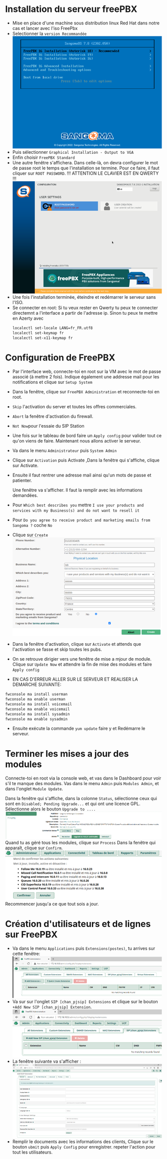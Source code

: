 # Installation du serveur freePBX 
- Mise en place d'une machine sous distribution linux Red Hat dans notre cas et lancer avec l'iso FreePbx
- Selectionner la ```version Recommandée```
  ![](https://raw.githubusercontent.com/WildCodeSchool/TSSR-2402-P3-G3-BuildYourInfra-Ekoloclast/main/S17/Freepbx/1.png)
- Puis sélectionner ```Graphical Installation - Output to VGA```
- Enfin choisir ```FreePBX Standard```
- Une autre fenêtre s'affichera. Dans celle-là, on devra configurer le mot de passe root le temps que l'installation se termine. Pour ce faire, il faut cliquer sur ```ROOT PASSWORD```. !!! ATTENTION LE CLAVIER EST EN QWERTY !!!
  ![](https://raw.githubusercontent.com/WildCodeSchool/TSSR-2402-P3-G3-BuildYourInfra-Ekoloclast/main/S17/Freepbx/2.png)
- Une fois l'installation terminée, éteindre et redémarrer le serveur sans l'ISO.
- Se connecter en root: Si tu veux rester en Qwerty tu peux te connecter directemnt a l'interface a partir de l'adresse ip. Sinon tu peux te mettre en Azerty avec
  ```
  localectl set-locale LANG=fr_FR.utf8
  localectl set-keymap fr
  localectl set-x11-keymap fr 
  ```
# Configuration de FreePBX 
- Par l'interface web, connecte-toi en root sur la VM avec le mot de passe associé (à mettre 2 fois). Indique également une addresse mail pour les notifications et clique sur ```Setup System```
- Dans la fenêtre, clique sur ```FreePBX Administration``` et reconnecte-toi en root.
- ```Skip``` l'activation du server et toutes les offres commerciales.
- ```Abort``` la fenêtre d'activation du firewall.
- ```Not Now```pour l'essaie du SIP Station
- Une fois sur le tableau de bord faire un ```Apply config``` pour valider tout ce qu'on viens de faire.
Maintenant nous allons activer le serveur.
- Va dans le menu ```Administrateur``` puis ```System Admin```
- Clique sur ```Activation``` puis Activate ,Dans la fenêtre qui s'affiche, clique sur Activate.
- Ensuite il faut rentrer une adresse mail ainsi qu'un mots de passe et patienter.
  
  Une fenêtre va s'afficher. Il faut la remplir avec les informations demandées.
- Pour ```Which best describes you``` mettre ```I use your products and services with my Business(s) and do not want to resell it```
- Pour ```Do you agree to receive product and marketing emails from Sangoma ?``` coche ```No```
- Clique sur ```Create```
  ![](https://raw.githubusercontent.com/WildCodeSchool/TSSR-2402-P3-G3-BuildYourInfra-Ekoloclast/main/S17/Freepbx/4.png)
- Dans la fenêtre d'activation, clique sur ```Activate``` et attends que l'activation se fasse et skip toutes les pubs.
- On se retrouve dirigier vers une fenêtre de mise a mjour de module. Clique sur ```Update Now``` et attendre la fin de mise des modules et faire ```Apply config```
- EN CAS D'ERREUR ALLER SUR LE SERVEUR ET REALISER LA DEMARCHE SUIVANTE:
```
fwconsole ma install userman
fwconsole ma enable userman
fwconsole ma install voicemail
fwconsole ma enable voicemail
fwconsole ma install sysadmin
fwconsole ma enable sysadmin
```
- Ensuite exécute la commande ```yum update``` faire y et Redémarre le serveur.
# Terminer les mises a jour des modules  
Connecte-toi en root via la console web, et vas dans le Dashboard pour voir s'il te manque des modules.
Vas dans le menu ```Admin``` puis ```Modules Admin```, et dans l'onglet ```Module Update```.

Dans la fenêtre qui s'affiche, dans la colonne ```Status```, sélectionne ceux qui sont en ```Disabled; Pending Upgrade...``` et qui ont une licence GPL.
Sélectionne alors le bouton ```Upgrade to ....``` 
![](https://raw.githubusercontent.com/WildCodeSchool/TSSR-2402-P3-G3-BuildYourInfra-Ekoloclast/main/S17/Freepbx/5.png) 
Quand tu as géré tous les modules, clique sur ```Process```
Dans la fenêtre qui apparaît, clique sur ```Confirm```. 
![](https://raw.githubusercontent.com/WildCodeSchool/TSSR-2402-P3-G3-BuildYourInfra-Ekoloclast/main/S17/Freepbx/6.png)
Recommencer jusqu'a ce que tout sois a jour. 
# Création d'utilisateurs et de lignes sur FreePBX 
- Va dans le menu ```Applications``` puis ```Extensions(postes)```, tu arrives sur cette fenêtre:
  ![](https://raw.githubusercontent.com/WildCodeSchool/TSSR-2402-P3-G3-BuildYourInfra-Ekoloclast/main/S17/Freepbx/7.png)
- Va sur sur l'onglet ```SIP [chan_pjsip] Extensions``` et clique sur le bouton ```+Add New SIP [chan_pjsip] Extension```.
  ![](https://raw.githubusercontent.com/WildCodeSchool/TSSR-2402-P3-G3-BuildYourInfra-Ekoloclast/main/S17/Freepbx/8.png)
- La fenêtre suivante va s'afficher :
  ![](https://raw.githubusercontent.com/WildCodeSchool/TSSR-2402-P3-G3-BuildYourInfra-Ekoloclast/main/S17/Freepbx/9.png)
- Remplir le documents avec les informations des clients, Clique sur le bouton ```ubmit``` puis ```Apply Config``` pour enregistrer. repeter l'action pour tout les utilisateurs.
